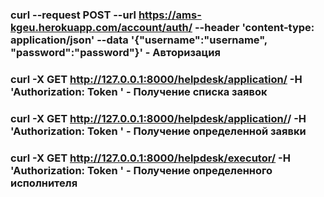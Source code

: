 ### curl --request POST --url https://ams-kgeu.herokuapp.com/account/auth/ --header 'content-type: application/json' --data '{"username":"username", "password":"password"}' - Авторизация
### curl -X GET http://127.0.0.1:8000/helpdesk/application/ -H 'Authorization: Token <token>' - Получение списка заявок
### curl -X GET http://127.0.0.1:8000/helpdesk/application/<id>/ -H 'Authorization: Token <token>' - Получение определенной заявки
### curl -X GET http://127.0.0.1:8000/helpdesk/executor/<id> -H 'Authorization: Token <token>' - Получение определенного исполнителя
